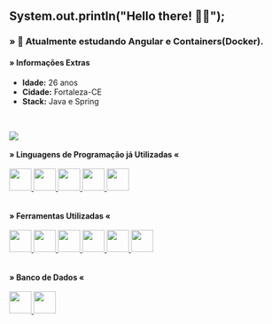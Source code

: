 ## System.out.println("Hello there! 🖖🏾");

### » 🧠 Atualmente estudando Angular e Containers(Docker).

#### » Informações Extras
  * **Idade:** 26 anos
  * **Cidade:** Fortaleza-CE
  * **Stack:** Java e Spring
  ##
  <br>
    <a href="https://github.com/edclydson">
      <img  src="https://github-readme-stats.vercel.app/api/top-langs/?username=Edclydson&layout=compact&langs_count=5&theme=dark&locale=pt-br" />
    </a>
    <br>
    <br>
      <div>
        <b>» Linguagens de Programação já Utilizadas «</b>
        <br>
        <br>  
        <a href="https://www.oracle.com/br/java/" target="_blank">
          <img src="https://cdn.jsdelivr.net/gh/devicons/devicon/icons/java/java-original.svg" width="40" height="40"/>
        </a>
        <a href="https://www.python.org/" target="_blank"> 
          <img src="https://cdn.jsdelivr.net/gh/devicons/devicon/icons/python/python-original.svg" width="40" height="40"/>
        </a>
        <a href="https://www.javascript.com/" target="_blank"> 
          <img src="https://cdn.jsdelivr.net/gh/devicons/devicon/icons/javascript/javascript-original.svg" width="40" height="40"/>
        </a>
        <a href="https://www.typescriptlang.org/" target="_blank"> 
          <img src="https://cdn.jsdelivr.net/gh/devicons/devicon/icons/typescript/typescript-original.svg" width="40" height="40"/>
        </a>
        <a href="https://dart.dev/" target="_blank">
          <img src="https://cdn.jsdelivr.net/gh/devicons/devicon/icons/dart/dart-original.svg" width="40" height="40"/>
        </a>
      </div>
      <br><br>
      <div>
        <b>» Ferramentas Utilizadas «</b>
        <br>
        <br>
        <a href="https://spring.io/" target="_blank">
          <img src="https://cdn.jsdelivr.net/gh/devicons/devicon/icons/spring/spring-original.svg" width="40" height="40"/>
        </a>
        <a href="https://angular.io/" target="_blank">
          <img src="https://cdn.jsdelivr.net/gh/devicons/devicon/icons/angularjs/angularjs-original.svg" width="40" height="40"/>
        </a>
        <a href="https://flutter.dev/" target="_blank">
          <img src="https://cdn.jsdelivr.net/gh/devicons/devicon/icons/flutter/flutter-original.svg" width="40" height="40"/>
        </a>
        <a href="https://git-scm.com/" target="_blank">
          <img src="https://cdn.jsdelivr.net/gh/devicons/devicon/icons/git/git-original.svg" width="40" height="40"/>
        </a>
        <a href="https://heroku.com/" target="_blank">
          <img src="https://cdn.jsdelivr.net/gh/devicons/devicon/icons/heroku/heroku-original.svg" width="40" height="40"/>
        </a>
        <a href="https://hub.docker.com/" target="_blank">
          <img src="https://cdn.jsdelivr.net/gh/devicons/devicon/icons/docker/docker-original.svg" width="40" height="40"/>
        </a>
      </div>
        <br>
        <br>
      <div>
        <b>» Banco de Dados «</b>
        <br>
        <br>
        <a href="https://mysql.com/" target="_blank">
          <img src="https://cdn.jsdelivr.net/gh/devicons/devicon/icons/mysql/mysql-original.svg" width="40" height="40"/>
        </a>
        <a href="https://postgresql.org/" target="_blank">
          <img src="https://cdn.jsdelivr.net/gh/devicons/devicon/icons/postgresql/postgresql-original.svg" width="40" height="40"/>
        </a>
      </div>
      
      
##

